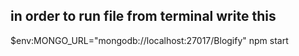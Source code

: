 ## in order to run file from terminal write this 

$env:MONGO_URL="mongodb://localhost:27017/Blogify"
npm start